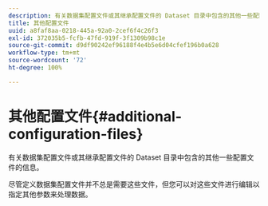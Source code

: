 ```yaml
---
description: 有关数据集配置文件或其继承配置文件的 Dataset 目录中包含的其他一些配置文件的信息。
title: 其他配置文件
uuid: a8faf8aa-0218-445a-92a0-2cef6f4c26f3
exl-id: 372035b5-fcfb-47fd-919f-3f1309b98c1e
source-git-commit: d9df90242ef96188f4e4b5e6d04cfef196b0a628
workflow-type: tm+mt
source-wordcount: '72'
ht-degree: 100%

---
```


# 其他配置文件{#additional-configuration-files}

有关数据集配置文件或其继承配置文件的 Dataset 目录中包含的其他一些配置文件的信息。

尽管定义数据集配置文件并不总是需要这些文件，但您可以对这些文件进行编辑以指定其他参数来处理数据。
